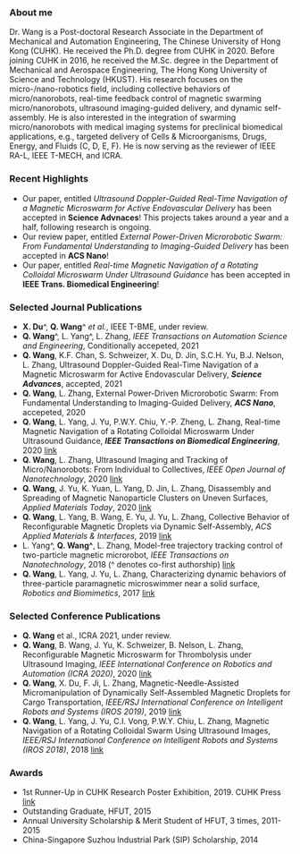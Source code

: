 ### About me
Dr. Wang is a Post-doctoral Research Associate in the Department of Mechanical and Automation Engineering, The Chinese University of Hong Kong (CUHK). He received the Ph.D. degree from CUHK in 2020. Before joining CUHK in 2016, he received the M.Sc. degree in the Department of Mechanical and Aerospace Engineering, The Hong Kong University of Science and Technology (HKUST). His research focuses on the micro-/nano-robotics field, including collective behaviors of micro/nanorobots, real-time feedback control of magnetic swarming micro/nanorobots, ultrasound imaging-guided delivery, and dynamic self-assembly. He is also interested in the integration of swarming micro/nanorobots with medical imaging systems for preclinical biomedical applications, e.g., targeted delivery of Cells & Microorganisms, Drugs, Energy, and Fluids (C, D, E, F). He is now serving as the reviewer of IEEE RA-L, IEEE T-MECH, and ICRA.

### Recent Highlights
- Our paper, entitled _Ultrasound Doppler-Guided Real-Time Navigation of a Magnetic Microswarm for Active Endovascular Delivery_ has been accepted in **Science Advnaces**! This projects takes around a year and a half, following research is ongoing.
- Our review paper, entitled _External Power-Driven Microrobotic Swarm: From Fundamental Understanding to Imaging-Guided Delivery_ has been accepted in **ACS Nano**!
- Our paper, entitled _Real-time Magnetic Navigation of a Rotating Colloidal Microswarm Under Ultrasound Guidance_ has been accepted in **IEEE Trans. Biomedical Engineering**!


### Selected Journal Publications
- **X. Du**^, **Q. Wang**^ _et al._, IEEE T-BME, under review.
- **Q. Wang**^, L. Yang^, L. Zhang, _IEEE Transactions on Automation Science and Engineering_, Conditionally accepeted, 2021
- **Q. Wang**, K.F. Chan, S. Schweizer, X. Du, D. Jin, S.C.H. Yu, B.J. Nelson, L. Zhang, Ultrasound Doppler-Guided Real-Time Navigation of a Magnetic Microswarm for Active Endovascular Delivery, **_Science Advances_**, accepted, 2021
- **Q. Wang**, L. Zhang, External Power-Driven Microrobotic Swarm: From Fundamental Understanding to Imaging-Guided Delivery, **_ACS Nano_**, accepeted, 2020
- **Q. Wang**, L. Yang, J. Yu, P.W.Y. Chiu, Y.-P. Zheng, L. Zhang, Real-time Magnetic Navigation of a Rotating Colloidal Microswarm Under Ultrasound Guidance, **_IEEE Transactions on Biomedical Engineering_**, 2020 [link](https://ieeexplore.ieee.org/document/9069192)
- **Q. Wang**, L. Zhang, Ultrasound Imaging and Tracking of Micro/Nanorobots: From Individual to Collectives, _IEEE Open Journal of Nanotechnology_, 2020 [link](https://ieeexplore.ieee.org/abstract/document/9040608)
- **Q. Wang**, J. Yu, K. Yuan, L. Yang, D. Jin, L. Zhang, Disassembly and Spreading of Magnetic Nanoparticle Clusters on Uneven Surfaces, _Applied Materials Today_, 2020 [link](https://www.sciencedirect.com/science/article/pii/S2352940719306080)
- **Q. Wang**, L. Yang, B. Wang, E. Yu, J. Yu, L. Zhang, Collective Behavior of Reconfigurable Magnetic Droplets via Dynamic Self-Assembly, _ACS Applied Materials & Interfaces_, 2019 [link](https://pubs.acs.org/doi/abs/10.1021/acsami.8b17402?__cf_chl_jschl_tk__=dcd3d75804034de41939bf21cc25809bb626ebc4-1586927372-0-ARVUuWvDW1LgWUTyE28rg_XDDPRgS8_a4V9lF0mLb-cuz5W97gPs5AkcPzYfPy4eN46f0aTP_ANVfPDucuadbbl8GMgwaRQXOJEoDIQKIVPCxw_wvAXuuaREwyKYnJlnsUh81jiYrG5_LNZwWM1Ji22b70SUN94JRVq6kCJ4CX1-MzWz1afvQFTQWimDYWB63ojUpY2_wt1cyh7FtPb644xE1cDn6qqXIiU09Rycatoqt0xSP9C8piZCBbuKgrMaDp00Ol8a2dkUrrmih7rOmZ25sFpLB2mUDD0keekmt7j9HTgxDTNB05RqTEYSlTv-_g)
- L. Yang^, **Q. Wang^**, L. Zhang, Model-free trajectory tracking control of two-particle magnetic microrobot, _IEEE Transactions on Nanotechnology_, 2018 (^ denotes co-first authorship) [link](https://ieeexplore.ieee.org/abstract/document/8317002)
- **Q. Wang**, L. Yang, J. Yu, L. Zhang, Characterizing dynamic behaviors of three-particle paramagnetic microswimmer near a solid surface, _Robotics and Biomimetics_, 2017 [link](https://link.springer.com/article/10.1186/s40638-017-0076-0)


### Selected Conference Publications
- **Q. Wang** et al., ICRA 2021, under review.
- **Q. Wang**, B. Wang, J. Yu, K. Schweizer, B. Nelson, L. Zhang, Reconfigurable Magnetic Microswarm for Thrombolysis under Ultrasound Imaging, _IEEE International Conference on Robotics and Automation (ICRA 2020)_, 2020 [link](https://ieeexplore.ieee.org/abstract/document/9197432) 
- **Q. Wang**, X. Du, F. Ji, L. Zhang, Magnetic-Needle-Assisted Micromanipulation of Dynamically Self-Assembled Magnetic Droplets for Cargo Transportation, _IEEE/RSJ International Conference on Intelligent Robots and Systems (IROS 2019)_, 2019 [link](https://ieeexplore.ieee.org/abstract/document/8967848) 
- **Q. Wang**, L. Yang, J. Yu, C.I. Vong, P.W.Y. Chiu, L. Zhang, Magnetic Navigation of a Rotating Colloidal Swarm Using Ultrasound Images, _IEEE/RSJ International Conference on Intelligent Robots and Systems (IROS 2018)_, 2018 [link](https://ieeexplore.ieee.org/abstract/document/8593898)

### Awards
- 1st Runner-Up in CUHK Research Poster Exhibition, 2019. CUHK Press [link](http://www.iso.cuhk.edu.hk/english/publications/CUHKUPDates/article.aspx?articleid=2444)
- Outstanding Graduate, HFUT, 2015
- Annual University Scholarship & Merit Student of HFUT, 3 times, 2011-2015
- China-Singapore Suzhou Industrial Park (SIP) Scholarship, 2014

